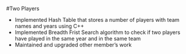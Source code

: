 #Two Players
*	Implemented Hash Table that stores a number of players with team names and years using C++		
*	Implemented Breadth Frist Search algorithm to check if two players have played in the same year and in the same team
*	Maintained and upgraded other member’s work
